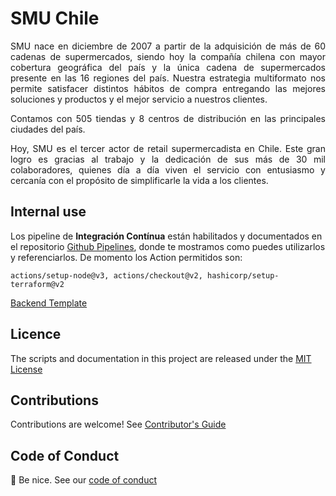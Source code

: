 # SMU Chile

<div style="text-align: justify;">
SMU nace en diciembre de 2007 a partir de la adquisición de más de 60 cadenas de supermercados, siendo hoy la compañía chilena con mayor cobertura geográfica del país y la única cadena de supermercados presente en las 16 regiones del país. Nuestra estrategia multiformato nos permite satisfacer distintos hábitos de compra entregando las mejores soluciones y productos y el mejor servicio a nuestros clientes.

Contamos con 505 tiendas y 8 centros de distribución en las principales ciudades del país.

Hoy, SMU es el tercer actor de retail supermercadista en Chile. Este gran logro es gracias al trabajo y la dedicación de sus más de 30 mil colaboradores, quienes día a día viven el servicio con entusiasmo y cercanía con el propósito de simplificarle la vida a los clientes.
</div>

## **Internal use**

Los pipeline de **Integración Contínua** están habilitados y documentados en el repositorio [Github Pipelines](https://github.com/smu-chile/gh-reusable-workflows), donde te mostramos como puedes utilizarlos y referenciarlos. De momento los Action permitidos son:

```
actions/setup-node@v3, actions/checkout@v2, hashicorp/setup-terraform@v2
```

[Backend Template](https://github.com/smu-chile/backend-template)

## Licence

The scripts and documentation in this project are released under the [MIT License](https://github.com/smu-chile/.github/blob/master/LICENSE)
## Contributions

Contributions are welcome! See [Contributor's Guide](https://github.com/smu-chile/.github/blob/master/docs/contributors.md)

## Code of Conduct

👋 Be nice. See our [code of conduct](https://github.com/smu-chile/.github/blob/master/docs/CODE_OF_CONDUCT.md)
